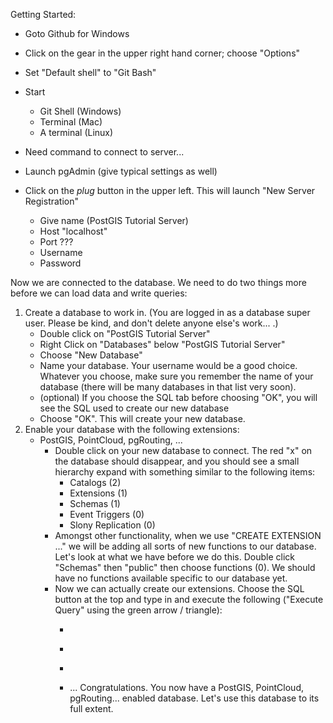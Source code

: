 Getting Started:
* Goto Github for Windows
* Click on the gear in the upper right hand corner; choose "Options"
* Set "Default shell" to "Git Bash"
* Start
	* Git Shell (Windows)
	* Terminal (Mac)
	* A terminal (Linux)
* Need command to connect to server...

* Launch pgAdmin (give typical settings as well)
* Click on the _plug_ button in the upper left. This will launch "New Server Registration"
	* Give name (PostGIS Tutorial Server)
	* Host "localhost"
	* Port ???
	* Username
	* Password

Now we are connected to the database. We need to do two things more before we can load data and write queries:
1) Create a database to work in. (You are logged in as a database super user. Please be kind, and don't delete anyone else's work... .)
	* Double click on "PostGIS Tutorial Server"
	* Right Click on "Databases" below "PostGIS Tutorial Server"
	* Choose "New Database"
	* Name your database. Your username would be a good choice. Whatever you choose, make sure you remember the name of your database (there will be many databases in that list very soon).
	* (optional) If you choose the SQL tab before choosing "OK", you will see the SQL used to create our new database
	* Choose "OK".  This will create your new database.
2) Enable your database with the following extensions:
	* PostGIS, PointCloud, pgRouting, ...
		* Double click on your new database to connect. The red "x" on the database should disappear, and you should see a small hierarchy expand with something similar to the following items:
			* Catalogs (2)
			* Extensions (1)
			* Schemas (1)
			* Event Triggers (0)
			* Slony Replication (0)
		* Amongst other functionality, when we use "CREATE EXTENSION ..." we will be adding all sorts of new functions to our database. Let's look at what we have before we do this. Double click "Schemas" then "public" then choose functions (0). We should have no functions available specific to our database yet. 
		* Now we can actually create our extensions. Choose the SQL button at the top and type in and execute the following ("Execute Query" using the green arrow / triangle):
			* ```CREATE EXTENSION postgis;
			* ```CREATE EXTENSION pointcloud;
			* ```CREATE EXTENSION pgrouting;
			* ...
Congratulations. You now have a PostGIS, PointCloud, pgRouting... enabled database. Let's use this database to its full extent.
